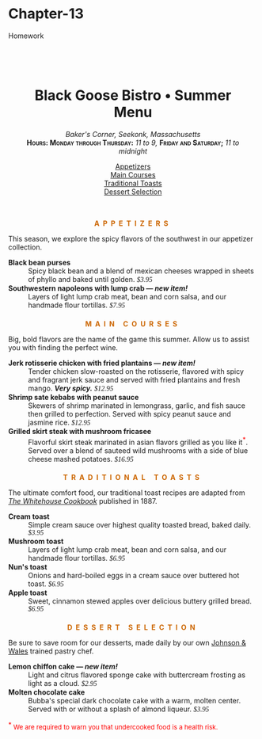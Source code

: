 # Chapter-13
Homework 
<!DOCTYPE html >
<html>

<head>
<meta charset="utf-8">
<title>Black Goose Bistro Summer Menu</title>
<link href='http://fonts.googleapis.com/css?family=Marko+One' rel='stylesheet' type='text/css'>
<style>

body {
  font-family: Georgia, serif;
  font-size: 100%;
  line-height: 175%;
  margin: 0 15% 0;
  background-image: url(images/bullseye.png);
  background-color: #d2dc9d

}
#header {
  margin-top: 0;
  padding: 3em 1em 2em 1em;
  text-align: center;
  background-color: R:255 G:255 B:255; opacity: 50
  color: #937393
}

a {
  text-decoration: none;
  color: #993399
}

h1 {
  font: bold 1.5em Georgia, serif;
  text-shadow: .1em .1em .2em gray;
  color: #993399
}
h2 {
  font-size: 1em;
  text-transform: uppercase;
  letter-spacing: .5em;
  text-align: center;
  color: #cc6600
}
dt {
  font-weight: bold;
}
strong {
  font-style: italic;
}
ul {
	list-style-type: none;
	margin: 0;
	padding: 0;
}
#info p {
  font-style: italic;
}
.price {
  font-family: Georgia, serif;
  font-style: italic;
}
p.warning, sup {
  font-size: small;
  color: red
}
.label {
  font-weight: bold;
  font-variant: small-caps;
  font-style: normal;
}

h2 + p {
  text-align: center;
  font-style: italic;
{
a: visited{
  color: #937393
}

}
a: hover{
  color:#c700f2
  background-color: #fff
}

</style>
</head>

<body>

<div id="header">
<h1>Black Goose Bistro &bull; Summer Menu</h1>

<div id="info">
<p>Baker's Corner, Seekonk, Massachusetts<br>
<span class="label">Hours: Monday through Thursday:</span> 11 to 9, <span class="label">Friday and Saturday;</span> 11 to midnight</p>
<ul>
<li><a href="#appetizers">Appetizers</a></li>
<li><a href="#entrees">Main Courses</a></li>
<li><a href="#toast">Traditional Toasts</a></li>
<li><a href="#dessert">Dessert Selection</a></li>
</ul>
</div>
</div>

<div id="appetizers">
<h2>Appetizers</h2>
<p>This season, we explore the spicy flavors of the southwest in our appetizer collection.</p>

<dl>
<dt>Black bean purses</dt>
<dd>Spicy black bean and a blend of mexican cheeses wrapped in sheets of phyllo and baked until golden. <span class="price">$3.95</span></dd>

<dt class="newitem">Southwestern napoleons with lump crab &mdash; <strong>new item!</strong></dt>
<dd>Layers of light lump crab meat, bean and corn salsa, and our handmade flour tortillas. <span class="price">$7.95</span></dd>
</dl>
</div>

<div id="entrees">

<h2>Main courses</h2>
<p>Big, bold flavors are the name of the game this summer. Allow us to assist you with finding the perfect wine.</p>


<dl>

<dt class="newitem">Jerk rotisserie chicken with fried plantains &mdash; <strong>new item!</strong></dt>
<dd>Tender chicken slow-roasted on the rotisserie, flavored with spicy and fragrant jerk sauce and served with fried plantains and fresh mango. <strong>Very spicy.</strong> <span class="price">$12.95</span></dd>

<dt>Shrimp sate kebabs with peanut sauce</dt>
<dd>Skewers of shrimp marinated in lemongrass, garlic, and fish sauce then grilled to perfection. Served with spicy peanut sauce and jasmine rice. <span class="price">$12.95</span></dd>

<dt>Grilled skirt steak with mushroom fricasee</dt>
<dd>Flavorful skirt steak marinated in asian flavors grilled as you like it<sup>*</sup>. Served over a blend of sauteed wild mushrooms with a side of blue cheese mashed potatoes. <span class="price">$16.95</span></dd>
</dl>

</div>

<div id="toast">
<h2>Traditional Toasts</h2>
<p>The ultimate comfort food, our traditional toast recipes are adapted from <a href="http://www.gutenberg.org/files/13923/13923-h/13923-h.htm"><cite>The Whitehouse Cookbook</cite></a> published in 1887.</p>

<dl>
<dt>Cream toast</dt>
<dd>Simple cream sauce over highest quality toasted bread, baked daily. <span class="price">$3.95</span></dd>

<dt>Mushroom toast</dt>
<dd>Layers of light lump crab meat, bean and corn salsa, and our handmade flour tortillas. <span class="price">$6.95</span></dd>

<dt>Nun's toast</dt>
<dd>Onions and hard-boiled eggs in a cream sauce over buttered hot toast. <span class="price">$6.95</span></dd>

<dt>Apple toast</dt>
<dd>Sweet, cinnamon stewed apples over delicious buttery grilled bread. <span class="price">$6.95</span></dd>
</dl>
</div>

<div id="dessert">
<h2>Dessert Selection</h2>
<p>Be sure to save room for our desserts, made daily by our own <a href="http://www.jwu.edu/college.aspx?id=19510">Johnson & Wales</a> trained pastry chef.</p>

<dl>
<dt class="newitem">Lemon chiffon cake &mdash; <strong>new item!</strong></dt>
<dd>Light and citrus flavored sponge cake with buttercream frosting as light as a cloud. <span class="price">$2.95</span></dd>

<dt class="newitem">Molten chocolate cake</dt>
<dd>Bubba's special dark chocolate cake with a warm, molten center. Served with or without a splash of almond liqueur. <span class="price">$3.95</span></dd>
</dl>
</div>

<p class="warning"><sup>*</sup> We are required to warn you that undercooked food is a health risk.</p>

</body>
</html>
